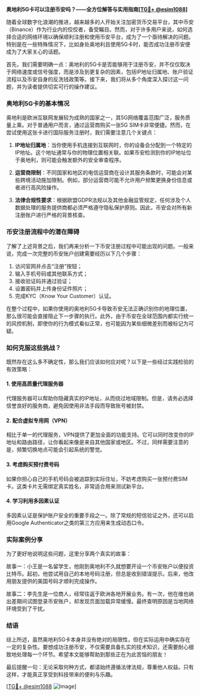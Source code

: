 **奥地利5G卡可以注册币安吗？——全方位解答与实用指南[[TG💪+ @esim1088](https://t.me/s/esim1088)]**

随着全球数字化浪潮的推进，越来越多的人开始关注加密货币交易平台，其中币安（Binance）作为行业内的佼佼者，备受瞩目。然而，对于许多用户来说，如何选择合适的网络环境以确保顺利注册和使用币安平台，成为了一个亟待解决的问题。特别是在一些特殊情况下，比如身处奥地利且使用5G卡时，能否成功注册币安便成为了大家关心的话题。

首先，我们需要明确一点：奥地利的5G卡是否能够用于注册币安，并不仅仅取决于网络速度或信号强度，而是涉及到更复杂的因素，包括IP地址归属地、账户验证流程以及币安自身的反洗钱政策等。接下来，我们将从多个角度深入探讨这一问题，并为读者提供切实可行的操作建议。

### 奥地利5G卡的基本情况

奥地利是欧洲互联网发展较为成熟的国家之一，其5G网络覆盖范围广泛，服务质量上乘。对于普通用户而言，通过运营商购买一张5G SIM卡非常便捷。然而，在尝试使用这张卡进行国际服务注册时，我们需要注意几个关键点：

1. **IP地址归属地**：当你使用手机连接到互联网时，你的设备会分配到一个特定的IP地址。这个地址通常与你的物理位置相关联。如果币安检测到你的IP地址位于奥地利，则可能会触发额外的安全审查程序。
   
2. **运营商限制**：不同国家和地区的电信运营商在设计其服务条款时，可能会对某些跨境活动施加限制。例如，部分运营商可能不允许用户频繁更换身份信息或者进行高风险操作。

3. **法律合规性要求**：根据欧盟GDPR法规以及其他金融监管规定，任何涉及个人数据处理的服务提供商都必须严格遵守隐私保护原则。因此，币安会对所有新注册账户进行严格的背景核查。

### 币安注册流程中的潜在障碍

了解了上述背景之后，我们再来分析一下币安注册过程中可能出现的问题。一般来说，完成一次完整的币安账户创建需要经历以下几个步骤：

1. 访问官网并点击“注册”按钮；
2. 输入手机号码或其他联系方式；
3. 接收验证码并通过验证；
4. 设置密码并上传身份证件照片；
5. 完成KYC（Know Your Customer）认证。

在整个过程中，如果你使用的奥地利5G卡导致币安无法正确识别你的地理位置，那么很可能会直接阻止下一步骤的执行。此外，由于币安在全球范围内都实行统一的风控机制，即使你的行为模式看似正常，也可能因为某些细微差别而被标记为可疑。

### 如何克服这些挑战？

既然存在这么多不确定性，那么我们应该如何应对呢？以下是一些经过实践检验的有效策略：

#### 1. 使用高质量代理服务器
代理服务器可以帮助你隐藏真实的IP地址，从而绕过地域限制。但是，请务必选择信誉良好的服务商，避免因使用非法手段而导致账号被封禁。

#### 2. 配合虚拟专用网（VPN）
相比于单一的代理服务，VPN提供了更加全面的功能支持。它可以同时改变你的IP地址和路由路径，让你看起来像是来自其他国家或地区。不过，同样需要注意的是，频繁切换地点可能会引起系统的警觉。

#### 3. 考虑购买预付费号码
如果你担心自己的手机号码会被追踪到实际住址，不妨考虑购买一张预付费SIM卡。这类卡片无需绑定真实姓名，非常适合用来测试新平台。

#### 4. 学习利用多因素认证
多因素认证是保护账户安全的重要手段之一。除了常规的短信验证之外，还可以启用Google Authenticator之类的第三方应用来生成动态口令。

### 实际案例分享

为了更好地说明这些问题，这里分享两个真实的故事：

故事一：小王是一名留学生，他刚到奥地利不久就想要开设一个币安账户以便投资比特币。起初，他尝试用自己的本地号码注册，但总是收到错误提示。后来，他改用朋友提供的美国号码才顺利完成操作。

故事二：李先生是一位商人，经常往返于欧洲各地开展业务。有一次，他在维也纳出差期间试图登录币安账户，却发现页面加载异常缓慢。最终查明原因是当地网络环境受到了干扰。

### 结语

综上所述，虽然奥地利5G卡本身并没有绝对的局限性，但在实际运用中确实存在一定的复杂性。要想成功注册币安，不仅需要具备扎实的技术知识，还需要耐心细致地处理每一个环节。希望本文能够帮助到那些正在为此苦恼的朋友！

最后提醒一句：无论采取何种方式，都请始终遵循法律法规，尊重他人权益。只有这样，才能真正享受到科技带来的便利与乐趣。

[[TG💪+ @esim1088](https://t.me/s/esim1088) ![Image](https://i.postimg.cc/4NQfJmqS/Snipaste-2025-05-13-00-14-12.png)]